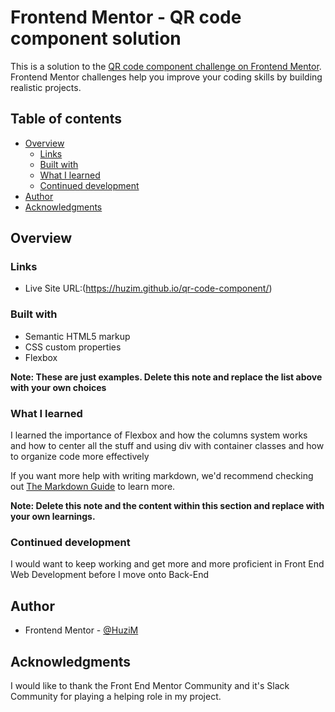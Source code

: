 # Frontend Mentor - QR code component solution

This is a solution to the [QR code component challenge on Frontend Mentor](https://www.frontendmentor.io/challenges/qr-code-component-iux_sIO_H). Frontend Mentor challenges help you improve your coding skills by building realistic projects. 

## Table of contents

- [Overview](#Overview)
  - [Links](#Links)
  - [Built with](#built-with)
  - [What I learned](#what-i-learned)
  - [Continued development](#continued-development)
- [Author](#Author)
- [Acknowledgments](#Acknowledgements)

## Overview

### Links

- Live Site URL:(https://huzim.github.io/qr-code-component/)

### Built with

- Semantic HTML5 markup
- CSS custom properties
- Flexbox

**Note: These are just examples. Delete this note and replace the list above with your own choices**

### What I learned

I learned the importance of Flexbox and how the columns system works and how to center all the stuff and using div with container classes and how to organize code more effectively

If you want more help with writing markdown, we'd recommend checking out [The Markdown Guide](https://www.markdownguide.org/) to learn more.

**Note: Delete this note and the content within this section and replace with your own learnings.**

### Continued development

I would want to keep working and get more and more proficient in Front End Web Development before I move onto Back-End

## Author

- Frontend Mentor - [@HuziM](https://www.frontendmentor.io/profile/HuziM)

## Acknowledgments

I would like to thank the Front End Mentor Community and it's Slack Community for playing a helping role in my project.
